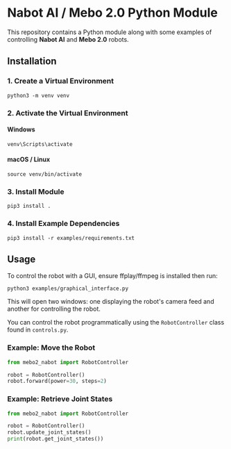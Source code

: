 # Nabot AI / Mebo 2.0 Python Module

This repository contains a Python module along with some examples of controlling **Nabot AI** and **Mebo 2.0** robots.

## Installation

### 1. Create a Virtual Environment
```
python3 -m venv venv
```

### 2. Activate the Virtual Environment

#### Windows
```
venv\Scripts\activate
```

#### macOS / Linux
```
source venv/bin/activate
```

### 3. Install Module
```
pip3 install .
```

### 4. Install Example Dependencies
```
pip3 install -r examples/requirements.txt
```

## Usage

To control the robot with a GUI, ensure ffplay/ffmpeg is installed then run:
```
python3 examples/graphical_interface.py
```
This will open two windows: one displaying the robot's camera feed and another for controlling the robot.

You can control the robot programmatically using the `RobotController` class found in `controls.py`.

### Example: Move the Robot
```python
from mebo2_nabot import RobotController

robot = RobotController()
robot.forward(power=30, steps=2)
```

### Example: Retrieve Joint States
```python
from mebo2_nabot import RobotController

robot = RobotController()
robot.update_joint_states()
print(robot.get_joint_states())
```
